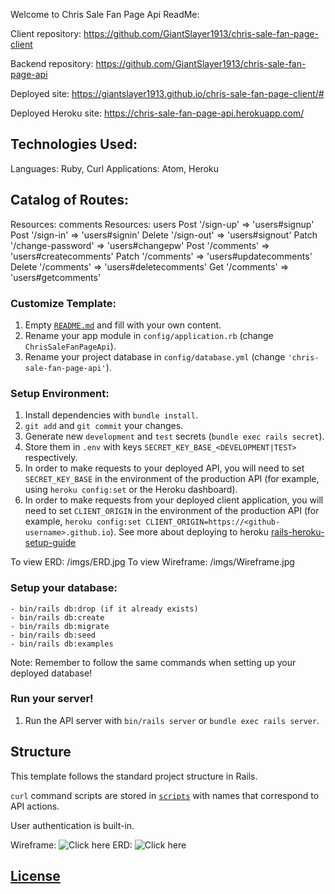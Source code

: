 Welcome to Chris Sale Fan Page Api ReadMe:

Client repository: https://github.com/GiantSlayer1913/chris-sale-fan-page-client

Backend repository: https://github.com/GiantSlayer1913/chris-sale-fan-page-api

Deployed site: https://giantslayer1913.github.io/chris-sale-fan-page-client/#

Deployed Heroku site: https://chris-sale-fan-page-api.herokuapp.com/

## Technologies Used:
Languages: Ruby, Curl
Applications: Atom, Heroku

## Catalog of Routes:
Resources: comments
Resources: users
Post '/sign-up' => 'users#signup'
Post '/sign-in' => 'users#signin'
Delete '/sign-out' => 'users#signout'
Patch '/change-password' => 'users#changepw'
Post '/comments' => 'users#createcomments'
Patch '/comments' => 'users#updatecomments'
Delete '/comments' => 'users#deletecomments'
Get '/comments' => 'users#getcomments'

### Customize Template:
1.  Empty [`README.md`](README.md) and fill with your own content.
2.  Rename your app module in `config/application.rb` (change
    `ChrisSaleFanPageApi`).
3.  Rename your project database in `config/database.yml` (change
    `'chris-sale-fan-page-api'`).

### Setup Environment:
1.  Install dependencies with `bundle install`.
2.  `git add` and `git commit` your changes.
3.  Generate new `development` and `test` secrets (`bundle exec rails secret`).
4.  Store them in `.env` with keys `SECRET_KEY_BASE_<DEVELOPMENT|TEST>`
    respectively.
5.  In order to make requests to your deployed API, you will need to set
    `SECRET_KEY_BASE` in the environment of the production API (for example, using `heroku config:set` or the Heroku dashboard).
6.  In order to make requests from your deployed client application, you will
    need to set `CLIENT_ORIGIN` in the environment of the production API (for example, `heroku config:set CLIENT_ORIGIN=https://<github-username>.github.io`).
    See more about deploying to heroku [rails-heroku-setup-guide](https://git.generalassemb.ly/ga-wdi-boston/rails-heroku-setup-guide)

To view ERD: /imgs/ERD.jpg
To view Wireframe: /imgs/Wireframe.jpg

### Setup your database:
    - bin/rails db:drop (if it already exists)
    - bin/rails db:create
    - bin/rails db:migrate
    - bin/rails db:seed
    - bin/rails db:examples

  Note: Remember to follow the same commands when setting up your deployed database!

### Run your server!
1. Run the API server with `bin/rails server` or `bundle exec rails server`.

## Structure

This template follows the standard project structure in Rails.

`curl` command scripts are stored in [`scripts`](scripts) with names that
correspond to API actions.

User authentication is built-in.

Wireframe: ![Click here](https://git.generalassemb.ly/storage/user/9820/files/8b26c890-6005-11e8-97ab-b6aa7f7a9b1a)
ERD: ![Click here](https://git.generalassemb.ly/storage/user/9820/files/8dcdf5dc-6005-11e8-8ebc-d63d66d31ccf)

## [License](LICENSE)
